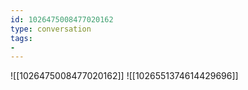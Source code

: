 ```yaml
---
id: 1026475008477020162
type: conversation
tags:
- 
---
```

![[1026475008477020162]]
![[1026551374614429696]]

